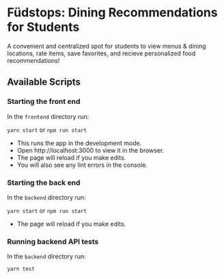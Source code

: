 # Füdstops: Dining Recommendations for Students

A convenient and centralized spot for students to view menus & dining locations, rate items, save favorites, and recieve personalized food recommendations!

## Available Scripts

### Starting the front end

In the `frontend` directory run:

`yarn start` or `npm run start`

- This runs the app in the development mode.
- Open http://localhost:3000 to view it in the browser.
- The page will reload if you make edits.
- You will also see any lint errors in the console.

### Starting the back end

In the `backend` directory run:

`yarn start` or `npm run start`

- The page will reload if you make edits.

### Running backend API tests

In the `backend` directory run:

`yarn test`

